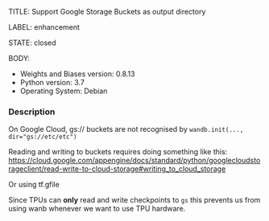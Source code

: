 TITLE:
Support Google Storage Buckets as output directory

LABEL:
enhancement

STATE:
closed

BODY:
* Weights and Biases version: 0.8.13
* Python version: 3.7
* Operating System: Debian

### Description

On Google Cloud, gs:// buckets are not recognised by `wandb.init(..., dir="gs://etc/etc")`

Reading and writing to buckets requires doing something like this: https://cloud.google.com/appengine/docs/standard/python/googlecloudstorageclient/read-write-to-cloud-storage#writing_to_cloud_storage

Or using tf.gfile

Since TPUs can **only** read and write checkpoints to `gs` this prevents us from using wanb whenever we want to use TPU hardware.

